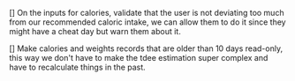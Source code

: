 [] On the inputs for calories, validate that the user is not deviating too much from our recommended caloric intake, we can allow them to do it
since they might have a cheat day but warn them about it.

[] Make calories and weights records that are older than 10 days read-only, this way we don't have to make the tdee estimation
super complex and have to recalculate things in the past.
